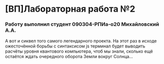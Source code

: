 # [ВП]Лабораторная работа №2 
### Работу выполнил студент 090304-РПИа-о20 Михайловский А.А.
А вот и сиквел того самого легендарного проекта. На этот раз в исходе ожесточённой борьбы с синтаксисом js
терминал будет выводить расчёты уровня квантового компьютера, чтоб мы знали, сколько ещё остаётся ждать
очередного оборота Земли вокруг Солнца...
